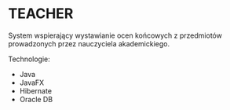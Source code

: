 # TEACHER
System wspierający wystawianie ocen końcowych z przedmiotów prowadzonych przez nauczyciela akademickiego.

Technologie:
- Java
- JavaFX
- Hibernate
- Oracle DB